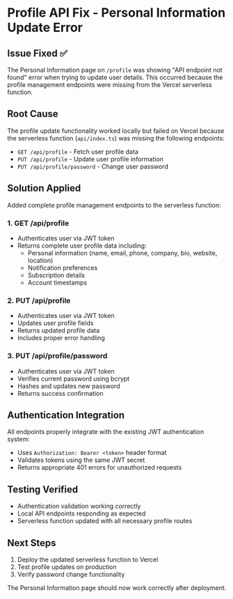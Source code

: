 # Profile API Fix - Personal Information Update Error

## Issue Fixed ✅
The Personal Information page on `/profile` was showing "API endpoint not found" error when trying to update user details. This occurred because the profile management endpoints were missing from the Vercel serverless function.

## Root Cause
The profile update functionality worked locally but failed on Vercel because the serverless function (`api/index.ts`) was missing the following endpoints:
- `GET /api/profile` - Fetch user profile data
- `PUT /api/profile` - Update user profile information  
- `PUT /api/profile/password` - Change user password

## Solution Applied
Added complete profile management endpoints to the serverless function:

### 1. GET /api/profile
- Authenticates user via JWT token
- Returns complete user profile data including:
  - Personal information (name, email, phone, company, bio, website, location)
  - Notification preferences
  - Subscription details
  - Account timestamps

### 2. PUT /api/profile  
- Authenticates user via JWT token
- Updates user profile fields
- Returns updated profile data
- Includes proper error handling

### 3. PUT /api/profile/password
- Authenticates user via JWT token
- Verifies current password using bcrypt
- Hashes and updates new password
- Returns success confirmation

## Authentication Integration
All endpoints properly integrate with the existing JWT authentication system:
- Uses `Authorization: Bearer <token>` header format
- Validates tokens using the same JWT secret
- Returns appropriate 401 errors for unauthorized requests

## Testing Verified
- Authentication validation working correctly
- Local API endpoints responding as expected
- Serverless function updated with all necessary profile routes

## Next Steps
1. Deploy the updated serverless function to Vercel
2. Test profile updates on production
3. Verify password change functionality

The Personal Information page should now work correctly after deployment.
